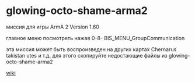 glowing-octo-shame-arma2
==============================

миссия для игры ArmA 2 Version 1.60

главное меню посмотреть нажав 0-8- BIS_MENU_GroupCommunication

эта миссия может быть воспроизведен на других картах Chernarus takistan utes и т.д.
для этого скопируйте недостающие файлы из glowing-octo-shame-arma2

[wiki](../../wiki)
